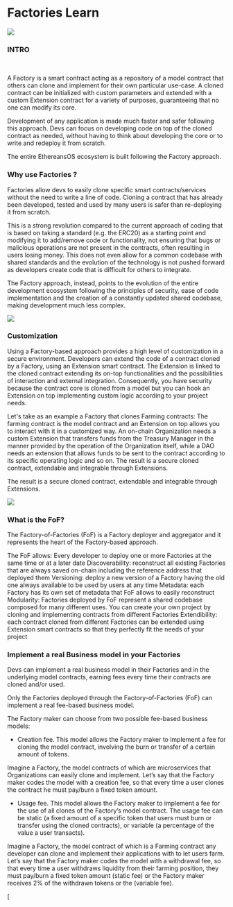 
# Factories Learn

![](https://925221316-files.gitbook.io/~/files/v0/b/gitbook-x-prod.appspot.com/o/spaces%2FwLDwr7X7O7KLz7NMgSCM%2Fuploads%2FthLCP6StIB85lMUw6nyW%2Fimage.png?alt=media&token=03a007ec-a2b0-410a-83a0-362b7f6a73b5)

### INTRO

**​**

A Factory is a smart contract acting as a repository of a model contract that others can clone and implement for their own particular use-case. A cloned contract can be initialized with custom parameters and extended with a custom Extension contract for a variety of purposes, guaranteeing that no one can modify its core.

Development of any application is made much faster and safer following this approach. Devs can focus on developing code on top of the cloned contract as needed, without having to think about developing the core or to write and redeploy it from scratch.

The entire EthereansOS ecosystem is built following the Factory approach.

### Why use Factories ?

Factories allow devs to easily clone specific smart contracts/services without the need to write a line of code. Cloning a contract that has already been developed, tested and used by many users is safer than re-deploying it from scratch.

This is a strong revolution compared to the current approach of coding that is based on taking a standard (e.g. the ERC20) as a starting point and modifying it to add/remove code or functionality, not ensuring that bugs or malicious operations are not present in the contracts, often resulting in users losing money. This does not even allow for a common codebase with shared standards and the evolution of the technology is not pushed forward as developers create code that is difficult for others to integrate.

The Factory approach, instead, points to the evolution of the entire development ecosystem following the principles of security, ease of code implementation and the creation of a constantly updated shared codebase, making development much less complex.

![](https://925221316-files.gitbook.io/~/files/v0/b/gitbook-x-prod.appspot.com/o/spaces%2FwLDwr7X7O7KLz7NMgSCM%2Fuploads%2FKybi1QYoOiswInZHT6lJ%2FTHE-NEW-FACTORY-APPROACH.png?alt=media&token=cadd27e2-66c2-4a8d-a869-f8d16bb068a8)

### Customization

Using a Factory-based approach provides a high level of customization in a secure environment. Developers can extend the code of a contract cloned by a Factory, using an Extension smart contract. The Extension is linked to the cloned contract extending its on-top functionalities and the possibilities of interaction and external integration. Consequently, you have security because the contract core is cloned from a model but you can hook an Extension on top implementing custom logic according to your project needs.

Let's take as an example a Factory that clones Farming contracts: The farming contract is the model contract and an Extension on top allows you to interact with it in a customized way. An on-chain Organization needs a custom Extension that transfers funds from the Treasury Manager in the manner provided by the operation of the Organization itself, while a DAO needs an extension that allows funds to be sent to the contract according to its specific operating logic and so on. The result is a secure cloned contract, extendable and integrable through Extensions.

The result is a secure cloned contract, extendable and integrable through Extensions.

![](https://925221316-files.gitbook.io/~/files/v0/b/gitbook-x-prod.appspot.com/o/spaces%2FwLDwr7X7O7KLz7NMgSCM%2Fuploads%2FspM3P6U6gfKvIYnzfbFz%2Fimage.png?alt=media&token=aed09f6a-269e-4181-99ab-d665a100bc6f)

### What is the FoF?

The Factory-of-Factories (FoF) is a Factory deployer and aggregator and it represents the heart of the Factory-based approach.

The FoF allows: Every developer to deploy one or more Factories at the same time or at a later date Discoverability: reconstruct all existing Factories that are always saved on-chain including the reference address that deployed them Versioning: deploy a new version of a Factory having the old one always available to be used by users at any time Metadata: each Factory has its own set of metadata that FoF allows to easily reconstruct Modularity: Factories deployed by FoF represent a shared codebase composed for many different uses. You can create your own project by cloning and implementing contracts from different Factories Extendibility: each contract cloned from different Factories can be extended using Extension smart contracts so that they perfectly fit the needs of your project

### Implement a real Business model in your Factories

Devs can implement a real business model in their Factories and in the underlying model contracts, earning fees every time their contracts are cloned and/or used.

Only the Factories deployed through the Factory-of-Factories (FoF) can implement a real fee-based business model.

The Factory maker can choose from two possible fee-based business models:

- Creation fee. This model allows the Factory maker to implement a fee for cloning the model contract, involving the burn or transfer of a certain amount of tokens.
    

Imagine a Factory, the model contracts of which are microservices that Organizations can easily clone and implement. Let’s say that the Factory maker codes the model with a creation fee, so that every time a user clones the contract he must pay/burn a fixed token amount.

- Usage fee. This model allows the Factory maker to implement a fee for the use of all clones of the Factory’s model contract. The usage fee can be static (a fixed amount of a specific token that users must burn or transfer using the cloned contracts), or variable (a percentage of the value a user transacts).
    

Imagine a Factory, the model contract of which is a Farming contract any developer can clone and implement their applications with to let users farm. Let’s say that the Factory maker codes the model with a withdrawal fee, so that every time a user withdraws liquidity from their farming position, they must pay/burn a fixed token amount (static fee) or the Factory maker receives 2% of the withdrawn tokens or the (variable fee).

[

 